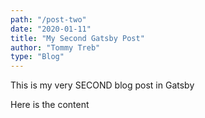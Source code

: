 ```yaml
---
path: "/post-two"
date: "2020-01-11"
title: "My Second Gatsby Post"
author: "Tommy Treb"
type: "Blog"
---
```


This is my very SECOND blog post in Gatsby

Here is the content
